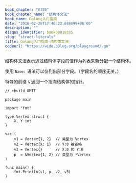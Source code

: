 ```yaml
---
book_chapter: "0305"
book_chapter_name: "结构体文法"
book_name: Golang入门指南
date: "2016-02-26T17:46:22.688699+08:00"
description: ""
disqus_identifier: book00010305
slug: "struct-literals"
title: Golang入门指南-结构体文法
codeurl: "https://wide.b3log.org/playground/.go"
---
```





结构体文法表示通过结构体字段的值作为列表来新分配一个结构体。

使用 `Name:` 语法可以仅列出部分字段。（字段名的顺序无关。）

特殊的前缀 `&` 返回一个指向结构体的指针。

```
// +build OMIT

package main

import "fmt"

type Vertex struct {
	X, Y int
}

var (
	v1 = Vertex{1, 2}  // 类型为 Vertex
	v2 = Vertex{X: 1}  // Y:0 被省略
	v3 = Vertex{}      // X:0 和 Y:0
	p  = &Vertex{1, 2} // 类型为 *Vertex
)

func main() {
	fmt.Println(v1, p, v2, v3)
}

```

